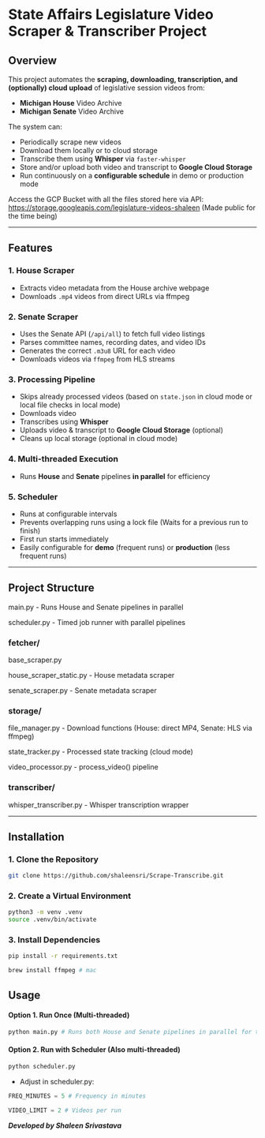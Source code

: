 # State Affairs Legislature Video Scraper & Transcriber Project

## Overview

This project automates the **scraping, downloading, transcription, and (optionally) cloud upload** of legislative session videos from:

- **Michigan House** Video Archive
- **Michigan Senate** Video Archive

The system can:

- Periodically scrape new videos
- Download them locally or to cloud storage
- Transcribe them using **Whisper** via `faster-whisper`
- Store and/or upload both video and transcript to **Google Cloud Storage**
- Run continuously on a **configurable schedule** in demo or production mode

Access the GCP Bucket with all the files stored here via API: https://storage.googleapis.com/legislature-videos-shaleen (Made public for the time being)

---

## Features

### 1. **House Scraper**

- Extracts video metadata from the House archive webpage
- Downloads `.mp4` videos from direct URLs via ffmpeg

### 2. **Senate Scraper**

- Uses the Senate API (`/api/all`) to fetch full video listings
- Parses committee names, recording dates, and video IDs
- Generates the correct `.m3u8` URL for each video
- Downloads videos via `ffmpeg` from HLS streams

### 3. **Processing Pipeline**

- Skips already processed videos (based on `state.json` in cloud mode or local file checks in local mode)
- Downloads video
- Transcribes using **Whisper**
- Uploads video & transcript to **Google Cloud Storage** (optional)
- Cleans up local storage (optional in cloud mode)

### 4. **Multi-threaded Execution**

- Runs **House** and **Senate** pipelines **in parallel** for efficiency

### 5. **Scheduler**

- Runs at configurable intervals
- Prevents overlapping runs using a lock file (Waits for a previous run to finish)
- First run starts immediately
- Easily configurable for **demo** (frequent runs) or **production** (less frequent runs)

---

##  Project Structure

main.py -  Runs House and Senate pipelines in parallel

scheduler.py - Timed job runner with parallel pipelines

### fetcher/
base_scraper.py

house_scraper_static.py - House metadata scraper

senate_scraper.py - Senate metadata scraper

### storage/
file_manager.py -  Download functions (House: direct MP4, Senate: HLS via ffmpeg)

state_tracker.py -  Processed state tracking (cloud mode)

video_processor.py -  process_video() pipeline

### transcriber/

whisper_transcriber.py - Whisper transcription wrapper

---

## Installation

### 1. Clone the Repository
```bash
git clone https://github.com/shaleensri/Scrape-Transcribe.git
```
### 2. Create a Virtual Environment
```bash
python3 -m venv .venv
source .venv/bin/activate
```

### 3. Install Dependencies
```bash
pip install -r requirements.txt

brew install ffmpeg # mac
```

## Usage

#### Option 1. Run Once (Multi-threaded)
```bash
python main.py # Runs both House and Senate pipelines in parallel for the given limit in main.py. 
```

#### Option 2. Run with Scheduler (Also multi-threaded)
```bash
python scheduler.py
```
- Adjust in scheduler.py:
```python
FREQ_MINUTES = 5 # Frequency in minutes

VIDEO_LIMIT = 2 # Videos per run
```


***Developed by Shaleen Srivastava***

